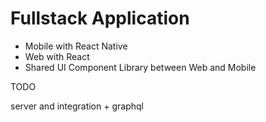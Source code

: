# Fullstack Application

* Mobile with React Native
* Web with React
* Shared UI Component Library between Web and Mobile

TODO

server and integration + graphql